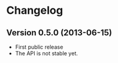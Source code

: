 Changelog
=========

Version 0.5.0 (2013-06-15)
--------------------------
- First public release
- The API is not stable yet.

